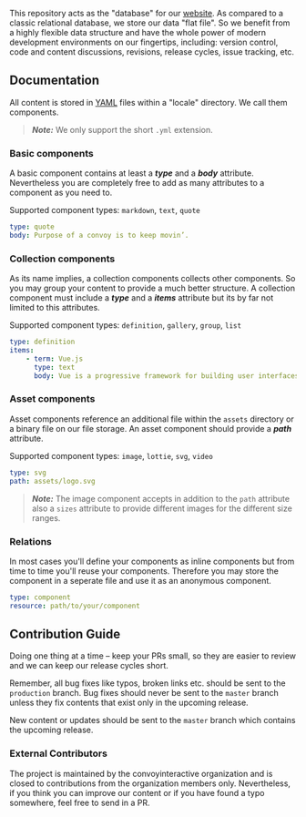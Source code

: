 This repository acts as the "database" for our [website](https://convoyinteractive.com). As compared to a classic relational database, we store our data "flat file".  So we benefit from a highly flexible data structure and have the whole power of modern development environments on our fingertips,  including: version control, code and content discussions, revisions, release cycles, issue tracking, etc.

## Documentation
All content is stored in [YAML](https://yaml.org/) files within a "locale" directory. We call them components.
> ***Note:*** We only support the short `.yml` extension.

### Basic components
A basic component contains at least a ***type*** and a ***body*** attribute. Nevertheless you are completely free to add as many attributes to a component as you need to.

Supported component types: `markdown`, `text`, `quote`

```yml
type: quote
body: Purpose of a convoy is to keep movin’.
```

### Collection components
As its name implies, a collection components collects other components. So you may group your content to provide a much better structure. A collection component must include a ***type*** and a ***items*** attribute but its by far not limited to this attributes.

Supported component types: `definition`, `gallery`, `group`, `list`

```yml
type: definition
items:
    - term: Vue.js
      type: text
      body: Vue is a progressive framework for building user interfaces. 
```

### Asset components
Asset components reference an additional file within the `assets` directory or a binary file on our file storage. An asset component should provide a ***path*** attribute.

Supported component types: `image`, `lottie`, `svg`, `video`

```yml
type: svg
path: assets/logo.svg
```

> ***Note:*** The image component accepts in addition to the `path` attribute also a `sizes` attribute to provide different images for the different size ranges.

### Relations
In most cases you'll define your components as inline components but from time to time you'll reuse your components. Therefore you may store the component in a seperate file and use it as an anonymous component.

```yml
type: component
resource: path/to/your/component
```

## Contribution Guide
Doing one thing at a time – keep your PRs small, so they are easier to review and we can keep our release cycles short.

Remember, all bug fixes like typos, broken links etc. should be sent to the `production` branch. Bug fixes should never be sent to the `master` branch unless they fix contents that exist only in the upcoming release.

New content or updates should be sent to the `master` branch which contains the upcoming release.

### External Contributors
The project is maintained by the convoyinteractive organization and is closed to contributions from the organization members only. Nevertheless, if you think you can improve our content or if you have found a typo somewhere, feel free to send in a PR.

